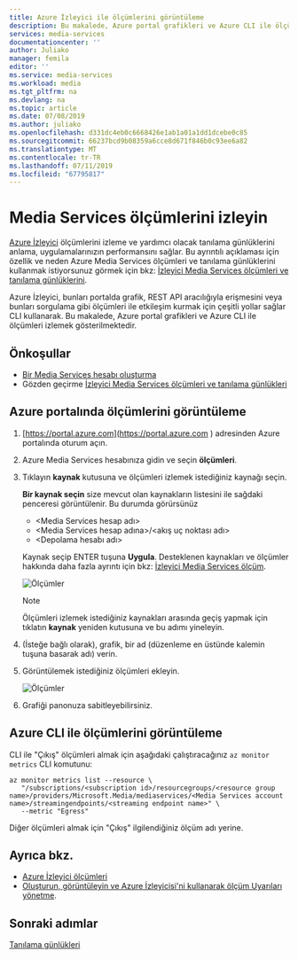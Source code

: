 ```yaml
---
title: Azure İzleyici ile ölçümlerini görüntüleme
description: Bu makalede, Azure portal grafikleri ve Azure CLI ile ölçümleri izlemek gösterilmektedir.
services: media-services
documentationcenter: ''
author: Juliako
manager: femila
editor: ''
ms.service: media-services
ms.workload: media
ms.tgt_pltfrm: na
ms.devlang: na
ms.topic: article
ms.date: 07/08/2019
ms.author: juliako
ms.openlocfilehash: d331dc4eb0c6668426e1ab1a01a1dd1dcebe0c85
ms.sourcegitcommit: 66237bcd9b08359a6cce8d671f846b0c93ee6a82
ms.translationtype: MT
ms.contentlocale: tr-TR
ms.lasthandoff: 07/11/2019
ms.locfileid: "67795817"
---
```

# <a name="monitor-media-services-metrics"></a>Media Services ölçümlerini izleyin 

[Azure İzleyici](../../azure-monitor/overview.md) ölçümlerini izleme ve yardımcı olacak tanılama günlüklerini anlama, uygulamalarınızın performansını sağlar. Bu ayrıntılı açıklaması için özellik ve neden Azure Media Services ölçümleri ve tanılama günlüklerini kullanmak istiyorsunuz görmek için bkz: [İzleyici Media Services ölçümleri ve tanılama günlüklerini](media-services-metrics-diagnostic-logs.md).

Azure İzleyici, bunları portalda grafik, REST API aracılığıyla erişmesini veya bunları sorgulama gibi ölçümleri ile etkileşim kurmak için çeşitli yollar sağlar CLI kullanarak. Bu makalede, Azure portal grafikleri ve Azure CLI ile ölçümleri izlemek gösterilmektedir.

## <a name="prerequisites"></a>Önkoşullar

- [Bir Media Services hesabı oluşturma](create-account-cli-how-to.md)
- Gözden geçirme [İzleyici Media Services ölçümleri ve tanılama günlükleri](media-services-metrics-diagnostic-logs.md)

## <a name="view-metrics-in-azure-portal"></a>Azure portalında ölçümlerini görüntüleme

1. [https://portal.azure.com](https://portal.azure.com ) adresinden Azure portalında oturum açın.
1. Azure Media Services hesabınıza gidin ve seçin **ölçümleri**.
1. Tıklayın **kaynak** kutusuna ve ölçümleri izlemek istediğiniz kaynağı seçin. 

    **Bir kaynak seçin** size mevcut olan kaynakların listesini ile sağdaki penceresi görüntülenir. Bu durumda görürsünüz 

    * &lt;Media Services hesap adı&gt;
    * &lt;Media Services hesap adına&gt;/&lt;akış uç noktası adı&gt;
    * &lt;Depolama hesabı adı&gt;

    Kaynak seçip ENTER tuşuna **Uygula**. Desteklenen kaynakları ve ölçümler hakkında daha fazla ayrıntı için bkz: [İzleyici Media Services ölçüm](media-services-metrics-diagnostic-logs.md).
 
    ![Ölçümler](media/media-services-metrics/metrics02.png)
    
    > [!NOTE]
    > Ölçümleri izlemek istediğiniz kaynakları arasında geçiş yapmak için tıklatın **kaynak** yeniden kutusuna ve bu adımı yineleyin.
1. (İsteğe bağlı olarak), grafik, bir ad (düzenleme en üstünde kalemin tuşuna basarak adı) verin.
1. Görüntülemek istediğiniz ölçümleri ekleyin.

    ![Ölçümler](media/media-services-metrics/metrics03.png)
1. Grafiği panonuza sabitleyebilirsiniz.

## <a name="view-metrics-with-azure-cli"></a>Azure CLI ile ölçümlerini görüntüleme

CLI ile "Çıkış" ölçümleri almak için aşağıdaki çalıştıracağınız `az monitor metrics` CLI komutunu:

```cli
az monitor metrics list --resource \
   "/subscriptions/<subscription id>/resourcegroups/<resource group name>/providers/Microsoft.Media/mediaservices/<Media Services account name>/streamingendpoints/<streaming endpoint name>" \
   --metric "Egress"
```

Diğer ölçümleri almak için "Çıkış" ilgilendiğiniz ölçüm adı yerine.

## <a name="see-also"></a>Ayrıca bkz.

* [Azure İzleyici ölçümleri](../../azure-monitor/platform/data-platform.md)
* [Oluşturun, görüntüleyin ve Azure İzleyicisi'ni kullanarak ölçüm Uyarıları yönetme](../../azure-monitor/platform/alerts-metric.md).

## <a name="next-steps"></a>Sonraki adımlar

[Tanılama günlükleri](media-services-diagnostic-logs-howto.md)
